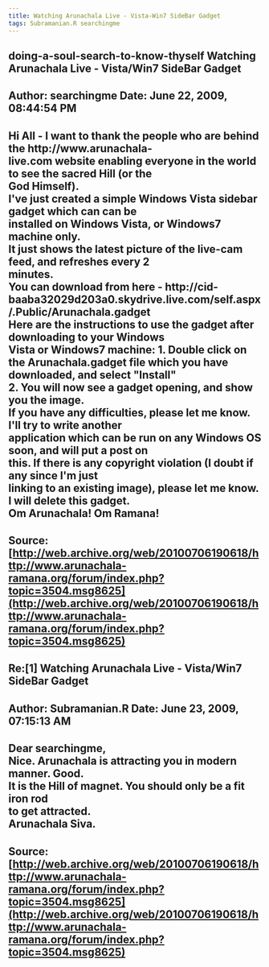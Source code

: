 ```yaml
--- 
title: Watching Arunachala Live - Vista-Win7 SideBar Gadget   
tags: Subramanian.R searchingme  
---  
```

## doing-a-soul-search-to-know-thyself Watching Arunachala Live - Vista/Win7 SideBar Gadget  
Author: searchingme         Date: June 22, 2009, 08:44:54 PM  
---  
Hi All - I want to thank the people who are behind the http://www.arunachala-  
live.com website enabling everyone in the world to see the sacred Hill (or the  
God Himself).   
I've just created a simple Windows Vista sidebar gadget which can can be  
installed on Windows Vista, or Windows7 machine only.   
It just shows the latest picture of the live-cam feed, and refreshes every 2  
minutes.   
You can download from here - http://cid-  
baaba32029d203a0.skydrive.live.com/self.aspx/.Public/Arunachala.gadget   
Here are the instructions to use the gadget after downloading to your Windows  
Vista or Windows7 machine: 1. Double click on the Arunachala.gadget file which you have downloaded, and select "Install"   
2\. You will now see a gadget opening, and show you the image.   
If you have any difficulties, please let me know. I'll try to write another  
application which can be run on any Windows OS soon, and will put a post on  
this. If there is any copyright violation (I doubt if any since I'm just  
linking to an existing image), please let me know. I will delete this gadget.   
Om Arunachala! Om Ramana!
 ---  
Source:[http://web.archive.org/web/20100706190618/http://www.arunachala-ramana.org/forum/index.php?topic=3504.msg8625](http://web.archive.org/web/20100706190618/http://www.arunachala-ramana.org/forum/index.php?topic=3504.msg8625)   
---  

## Re:[1] Watching Arunachala Live - Vista/Win7 SideBar Gadget  
Author: Subramanian.R       Date: June 23, 2009, 07:15:13 AM  
---  
Dear searchingme,   
Nice. Arunachala is attracting you in modern manner. Good.   
It is the Hill of magnet. You should only be a fit iron rod   
to get attracted.   
Arunachala Siva.
 ---  
Source:[http://web.archive.org/web/20100706190618/http://www.arunachala-ramana.org/forum/index.php?topic=3504.msg8625](http://web.archive.org/web/20100706190618/http://www.arunachala-ramana.org/forum/index.php?topic=3504.msg8625)   
---  

